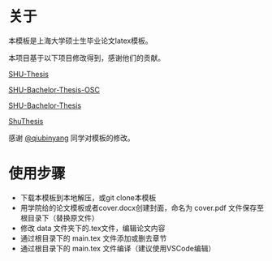 # 关于
本模板是上海大学硕士生毕业论文latex模板。

本项目基于以下项目修改得到，感谢他们的贡献。

[SHU-Thesis](https://github.com/SHU-CES-1008/SHU-Thesis)

[SHU-Bachelor-Thesis-OSC](https://github.com/EnJiang/SHU-Bachelor-Thesis-OSC)

[SHU-Bachelor-Thesis](https://github.com/alfredbowenfeng/SHU-Bachelor-Thesis)

[ShuThesis](https://github.com/ahhylau/shuthesis)

感谢 [@qiubinyang](https://github.com/qiubinyang) 同学对模板的修改。

# 使用步骤
- 下载本模板到本地解压，或git clone本模板
- 用学院给的论文模板或者cover.docx创建封面，命名为 cover.pdf 文件保存至根目录下（替换原文件）
- 修改 data 文件夹下的.tex文件，编辑论文内容
- 通过根目录下的 main.tex 文件添加或删去章节
- 通过根目录下的 main.tex 文件编译（建议使用VSCode编辑）
